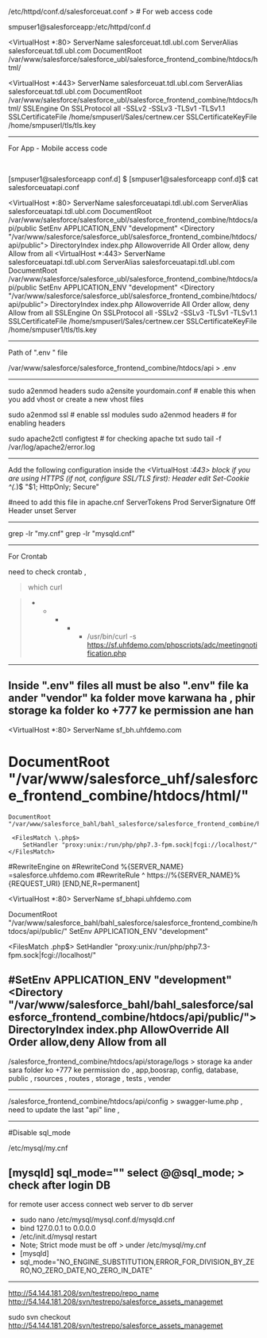 /etc/httpd/conf.d/salesforceuat.conf >  # For web access code 

﻿smpuser1@salesforceapp:/etc/httpd/conf.d

<VirtualHost *:80>
ServerName salesforceuat.tdl.ubl.com
ServerAlias salesforceuat.tdl.ubl.com
DocumentRoot /var/www/salesforce/salesforce_ubl/salesforce_frontend_combine/htdocs/html/ 
</VirtualHost>

<VirtualHost *:443>
ServerName salesforceuat.tdl.ubl.com
ServerAlias salesforceuat.tdl.ubl.com
DocumentRoot /var/www/salesforce/salesforce_ubl/salesforce_frontend_combine/htdocs/html/
SSLEngine On
SSLProtocol all -SSLv2 -SSLv3 -TLSv1 -TLSv1.1 
SSLCertificateFile /home/smpuserl/Sales/certnew.cer 
SSLCertificateKeyFile /home/smpuserl/tls/tls.key
</VirtualHost>

---------------------------------------------------------------------------------------------------------------------------------------------------------------

For App - Mobile access code 

﻿

[smpuser1@salesforceapp conf.d] $
[smpuser1@salesforceapp conf.d]$ cat salesforceuatapi.conf

<VirtualHost *:80>
ServerName salesforceuatapi.tdl.ubl.com 
ServerAlias salesforceuatapi.tdl.ubl.com 
DocumentRoot /var/www/salesforce/salesforce_ubl/salesforce_frontend_combine/htdocs/api/public
SetEnv APPLICATION_ENV "development"
<Directory "/var/www/salesforce/salesforce_ubl/salesforce_frontend_combine/htdocs/api/public"> DirectoryIndex index.php Allowoverride All
Order allow, deny
Allow from all </Directory>
</VirtualHost>
<VirtualHost *:443>
ServerName salesforceuatapi.tdl.ubl.com ServerAlias salesforceuatapi.tdl.ubl.com DocumentRoot
/var/www/salesforce/salesforce_ubl/salesforce_frontend_combine/htdocs/api/public
SetEnv APPLICATION_ENV "development"
<Directory "/var/www/salesforce/salesforce_ubl/salesforce_frontend_combine/htdocs/api/public"> DirectoryIndex index.php Allowoverride All
Order allow, deny
Allow from all </Directory>
SSLEngine On
SSLProtocol all -SSLv2 -SSLv3 -TLSv1 -TLSv1.1 SSLCertificateFile /home/smpuserl/Sales/certnew.cer SSLCertificateKeyFile /home/smpuser1/tls/tls.key
</VirtualHost>

-------------------------------------------------------------------------------------------------------------------------------------------------------

Path of ".env " file

/var/www/salesforce/salesforce_frontend_combine/htdocs/api > .env 

--------------------------------------------------------------------------------------------------------------------------------------------------------

sudo a2enmod headers
sudo a2ensite yourdomain.conf # enable this when you add vhost or create a new vhost files 

sudo a2enmod ssl  # enable ssl modules 
sudo a2enmod headers # for enabling headers 

sudo apache2ctl configtest  # for checking apache txt 
sudo tail -f /var/log/apache2/error.log

-------------------------------------------------------------------------------------------------------------------------------------------------------------


Add the following configuration inside the <VirtualHost *:443> block if you are using HTTPS (if not, configure SSL/TLS first):
<IfModule mod_headers.c>
    Header edit Set-Cookie ^(.*)$ "$1; HttpOnly; Secure"
</IfModule>

#need to add this file in apache.cnf 
ServerTokens Prod
ServerSignature Off
<IfModule mod_headers.c>
    Header unset Server
</IfModule>

-------------------------------------------------------------------------------------------------------------------------
grep -lr "my.cnf"
grep -lr "mysqld.cnf"

---------------------------------------------------------------------------------------------------------------------

For Crontab 

need to check crontab , 

> which curl 

> * * * * * /usr/bin/curl -s https://sf.uhfdemo.com/phpscripts/adc/meetingnotification.php

-----------------------------------------------------------------------------------------------------------

Inside ".env" files all must be also ".env" file ka ander "vendor" ka folder move karwana ha , phir storage ka folder ko +777 
ke permission ane han 
-----------------------------------------------------------------------------------------------------------------


<VirtualHost *:80>
    ServerName sf_bh.uhfdemo.com
   # DocumentRoot "/var/www/salesforce_uhf/salesforce_frontend_combine/htdocs/html/"
    DocumentRoot "/var/www/salesforce_bahl/bahl_salesforce/salesforce_frontend_combine/htdocs/html/"

     <FilesMatch \.php$>
        SetHandler "proxy:unix:/run/php/php7.3-fpm.sock|fcgi://localhost/"
    </FilesMatch>


#RewriteEngine on
#RewriteCond %{SERVER_NAME} =salesforce.uhfdemo.com
#RewriteRule ^ https://%{SERVER_NAME}%{REQUEST_URI} [END,NE,R=permanent]
</VirtualHost>


<VirtualHost *:80>
ServerName sf_bhapi.uhfdemo.com

DocumentRoot "/var/www/salesforce_bahl/bahl_salesforce/salesforce_frontend_combine/htdocs/api/public/"
SetEnv APPLICATION_ENV "development"

<FilesMatch \.php$>
        SetHandler "proxy:unix:/run/php/php7.3-fpm.sock|fcgi://localhost/"
    </FilesMatch>

#SetEnv APPLICATION_ENV "development"
    <Directory "/var/www/salesforce_bahl/bahl_salesforce/salesforce_frontend_combine/htdocs/api/public/">
        DirectoryIndex index.php
        AllowOverride All
        Order allow,deny
        Allow from all
    </Directory>
</VirtualHost>
------------------------------------------------------------------------------------------------------------------------

/salesforce_frontend_combine/htdocs/api/storage/logs > storage ka ander sara folder ko +777 ke permission do , app,boosrap, config,
database, public , rsources , routes , storage , tests , vender 

-----------------------------------------------------------------------------------------------------------------

/salesforce_frontend_combine/htdocs/api/config > swagger-lume.php , need to update the last "api" line , 

--------------------------------------------------------------------------------------------------------------------

#Disable sql_mode 

/etc/mysql/my.cnf

[mysqld]
sql_mode=""
select @@sql_mode; > check after login DB 
----------------------------------------------------------------------------------------------------------------------

for remote user access connect web server to db server
-	sudo nano /etc/mysql/mysql.conf.d/mysqld.cnf
-	bind 127.0.0.1 to 0.0.0.0
-	/etc/init.d/mysql restart
-	Note; Strict mode must be off > under /etc/mysql/my.cnf
-	[mysqld]
-	sql_mode="NO_ENGINE_SUBSTITUTION,ERROR_FOR_DIVISION_BY_ZERO,NO_ZERO_DATE,NO_ZERO_IN_DATE"

-----------------------------------------------------------------------------------------------------------------

http://54.144.181.208/svn/testrepo/repo_name
http://54.144.181.208/svn/testrepo/salesforce_assets_managemet

sudo svn checkout http://54.144.181.208/svn/testrepo/salesforce_assets_managemet
